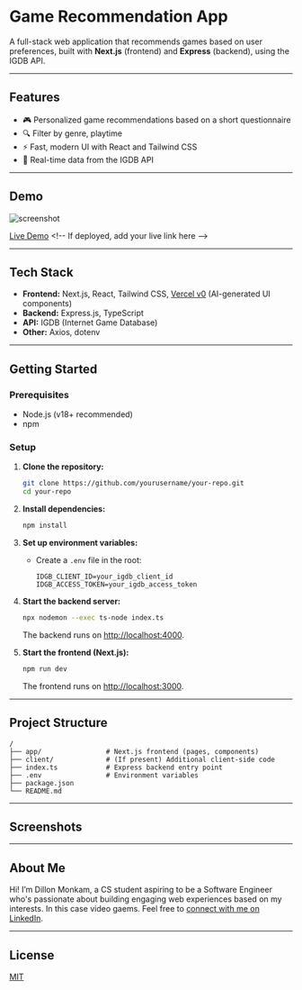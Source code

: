 # Game Recommendation App

A full-stack web application that recommends games based on user preferences, built with **Next.js** (frontend) and **Express** (backend), using the IGDB API.

---

## Features

- 🎮 Personalized game recommendations based on a short questionnaire
- 🔍 Filter by genre, playtime
- ⚡ Fast, modern UI with React and Tailwind CSS
- 🔗 Real-time data from the IGDB API

---

## Demo

![screenshot](screenshot.png) 

[Live Demo]([https://your-demo-link.com](https://game-recommender-git-main-hihibingonamo-3416s-projects.vercel.app)]) <!-- If deployed, add your live link here -->

---

## Tech Stack

- **Frontend:** Next.js, React, Tailwind CSS, [Vercel v0](https://v0.dev/) (AI-generated UI components)
- **Backend:** Express.js, TypeScript
- **API:** IGDB (Internet Game Database)
- **Other:** Axios, dotenv

---

## Getting Started

### Prerequisites

- Node.js (v18+ recommended)
- npm

### Setup

1. **Clone the repository:**
   ```sh
   git clone https://github.com/yourusername/your-repo.git
   cd your-repo
   ```

2. **Install dependencies:**
   ```sh
   npm install
   ```

3. **Set up environment variables:**
   - Create a `.env` file in the root:
     ```
     IDGB_CLIENT_ID=your_igdb_client_id
     IDGB_ACCESS_TOKEN=your_igdb_access_token
     ```

4. **Start the backend server:**
   ```sh
   npx nodemon --exec ts-node index.ts
   ```
   The backend runs on [http://localhost:4000](http://localhost:4000).

5. **Start the frontend (Next.js):**
   ```sh
   npm run dev
   ```
   The frontend runs on [http://localhost:3000](http://localhost:3000).

---

## Project Structure

```
/
├── app/                # Next.js frontend (pages, components)
├── client/             # (If present) Additional client-side code
├── index.ts            # Express backend entry point
├── .env                # Environment variables
├── package.json
└── README.md
```

---

## Screenshots

<!-- Add screenshots/gifs here to show off your UI -->

---

## About Me

Hi! I’m Dillon Monkam, a CS student aspiring to be a Software Engineer who's passionate about building engaging web experiences based on my interests. In this case video gaems. 
Feel free to [connect with me on LinkedIn](https://linkedin.com/in/yourprofile).

---

## License

[MIT](LICENSE)
